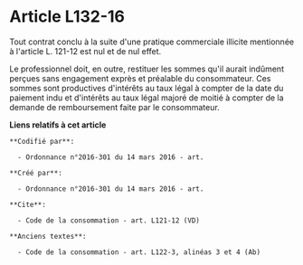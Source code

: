 # Article L132-16

Tout contrat conclu à la suite d'une pratique commerciale illicite mentionnée à l'article L. 121-12 est nul et de nul effet. 

Le professionnel doit, en outre, restituer les sommes qu'il aurait indûment perçues sans engagement exprès et préalable du
consommateur. Ces sommes sont productives d'intérêts au taux légal à compter de la date du paiement indu et d'intérêts au
taux légal majoré de moitié à compter de la demande de remboursement faite par le consommateur.

**Liens relatifs à cet article**

	**Codifié par**:

	  - Ordonnance n°2016-301 du 14 mars 2016 - art.

	**Créé par**:

	  - Ordonnance n°2016-301 du 14 mars 2016 - art.

	**Cite**:

	  - Code de la consommation - art. L121-12 (VD)

	**Anciens textes**:

	  - Code de la consommation - art. L122-3, alinéas 3 et 4 (Ab)
